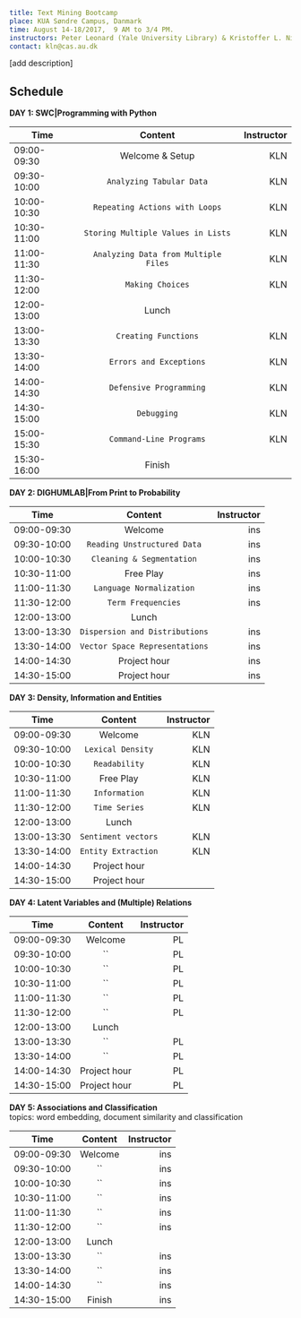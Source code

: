 ```yaml
title: Text Mining Bootcamp
place: KUA Søndre Campus, Danmark
time: August 14-18/2017,  9 AM to 3/4 PM.
instructors: Peter Leonard (Yale University Library) & Kristoffer L. Nielbo  (DIGHUMLAB)
contact: kln@cas.au.dk
```

[add description]

## Schedule ##

**DAY 1: SWC|Programming with Python**

| Time        | Content           | Instructor  |
| ------------- |:-------------:| -----:|
| 09:00-09:30 | Welcome & Setup | KLN |
| 09:30-10:00 | `Analyzing Tabular Data` | KLN |
| 10:00-10:30 | `Repeating Actions with Loops` | KLN |
| 10:30-11:00 | `Storing Multiple Values in Lists` | KLN |
| 11:00-11:30 | `Analyzing Data from Multiple Files` | KLN |
| 11:30-12:00 | `Making Choices` | KLN |
| 12:00-13:00 | Lunch |  |
| 13:00-13:30 | `Creating Functions` | KLN |
| 13:30-14:00 | `Errors and Exceptions` | KLN |
| 14:00-14:30 | `Defensive Programming`| KLN |
| 14:30-15:00 | `Debugging` | KLN |
| 15:00-15:30 | `Command-Line Programs` | KLN |
| 15:30-16:00 | Finish | |

**DAY 2: DIGHUMLAB|From Print to Probability**  

| Time        | Content           | Instructor  |
| ------------- |:-------------:| -----:|
| 09:00-09:30 | Welcome | ins |
| 09:30-10:00 | `Reading Unstructured Data` | ins |
| 10:00-10:30 | `Cleaning & Segmentation` | ins |
| 10:30-11:00 | Free Play | ins |
| 11:00-11:30 | `Language Normalization` | ins |
| 11:30-12:00 | `Term Frequencies` | ins |
| 12:00-13:00 | Lunch |  |
| 13:00-13:30 | `Dispersion and Distributions` | ins |
| 13:30-14:00 | `Vector Space Representations` | ins |
| 14:00-14:30 | Project hour | ins |
| 14:30-15:00 | Project hour | ins |


**DAY 3: Density, Information and Entities**  

| Time        | Content           | Instructor  |
| ------------- |:-------------:| -----:|
| 09:00-09:30 | Welcome | KLN |
| 09:30-10:00 | `Lexical Density` | KLN |
| 10:00-10:30 | `Readability` | KLN |
| 10:30-11:00 | Free Play | KLN |
| 11:00-11:30 | `Information` | KLN |
| 11:30-12:00 | `Time Series` | KLN |
| 12:00-13:00 | Lunch |  |
| 13:00-13:30 | `Sentiment vectors` | KLN |
| 13:30-14:00 | `Entity Extraction` | KLN |
| 14:00-14:30 | Project hour|  |
| 14:30-15:00 | Project hour|  |

**DAY 4: Latent Variables and (Multiple) Relations**  

| Time        | Content           | Instructor  |
| ------------- |:-------------:| -----:|
| 09:00-09:30 | Welcome | PL |
| 09:30-10:00 | `` | PL |
| 10:00-10:30 | `` | PL |
| 10:30-11:00 | `` | PL |
| 11:00-11:30 | `` | PL |
| 11:30-12:00 | `` | PL |
| 12:00-13:00 | Lunch |  |
| 13:00-13:30 | `` | PL |
| 13:30-14:00 | `` | PL |
| 14:00-14:30 | Project hour | PL |
| 14:30-15:00 | Project hour | PL |

**DAY 5: Associations and Classification**  
topics: word embedding, document similarity and classification  

| Time        | Content           | Instructor  |
| ------------- |:-------------:| -----:|
| 09:00-09:30 | Welcome | ins |
| 09:30-10:00 | `` | ins |
| 10:00-10:30 | `` | ins |
| 10:30-11:00 | `` | ins |
| 11:00-11:30 | `` | ins |
| 11:30-12:00 | `` | ins |
| 12:00-13:00 | Lunch |  |
| 13:00-13:30 | `` | ins |
| 13:30-14:00 | `` | ins |
| 14:00-14:30 | ``| ins |
| 14:30-15:00 | Finish | ins |

